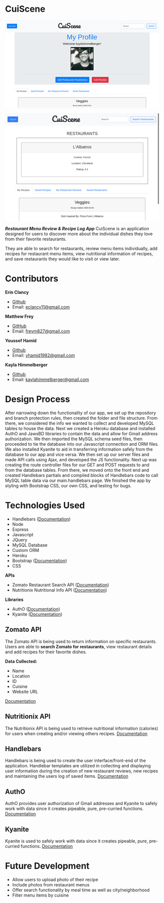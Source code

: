 # CuiScene 
![CuiScene App - Dashboard Image](https://github.com/CuiScene/cuiscene/blob/readme/assets/images/login-screenshot.png "CuiScene App Login Page")

![CuiScene App - Restaurant Search Results Page](https://github.com/CuiScene/cuiscene/blob/readme/assets/images/restaurant-screenshot.png "CuiScene App Restaurant Search Results Page")


***Restaurant Menu Review & Recipe Log App***
CuiScene is an application designed for users to discover more about the individual dishes they love from their favorite restaurants. 

They are able to search for restaurants, review menu items individually, add recipes for restaurant menu items, view nutritional information of recipes, and save restaurants they would like to visit or view later. 

# Contributors
**Erin Clancy** 
- [Github](https://github.com/noplanetnoparty/)
- Email: [eclancy11@gmail.com](mailto:eclancy11@gmail.com)

**Matthew Frey**
- [GitHub](https://github.com/freym827)
- Email: [freym827@gmail.com](mailto:freym827@gmail.com)

**Youssef Hamid**
- [Github](https://github.com/hamidyou)
- Email: [yhamid1982@gmail.com](mailto:yhamid1982@gmail.com)

**Kayla Himmelberger**
- [Github](https://github.com/kaylahimmel)
- Email: [kaylahimmelberger@gmail.com](mailto:kaylahimmelberger@gmail.com)

# Design Process
After narrowing down the functionality of our app, we set up the repository and branch protection rules, then created the folder and file structure. From there, we considered the info we wanted to collect and developed MySQL tables to house the data. Next we created a Heroku database and installed AuthO and JawsBD libraries to contain the data and allow for Gmail address authorization. We then imported the MySQL schema seed files, then proceeded to tie the database into our Javascript connection and ORM files. We also installed Kyanite to aid in transferring information safely from the database to our app and vice versa. We then set up our server files and made API calls using Ajax, and developed the JS functionality. Next up was creating the route controller files for our GET and POST requests to and from the database tables. From there, we moved onto the front end and created Handlebars partials and compiled blocks of Handlebars code  to call MySQL table data via our main.handlebars page. We finished the app by styling with Bootstrap CSS, our own CSS, and testing for bugs.


# Technologies Used
- Handlebars ([Documentation](http://handlebarsjs.com/))
- Node
- Express
- Javascript
- JQuery
- MySQL Database
- Custom ORM
- Heroku
- Bootstrap ([Documentation](https://getbootstrap.com/docs/4.1/getting-started/introduction/))
- CSS

**APIs**
- Zomato Restaurant Search API ([Documentation](https://developers.zomato.com/documentation))
- Nutritionix Nutritional Info API ([Documentation](https://docs.google.com/document/d/1_q-K-ObMTZvO0qUEAxROrN3bwMujwAN25sLHwJzliK0/edit))

**Libraries**
- AuthO ([Documentation](https://devcenter.heroku.com/articles/auth0))
- Kyanite ([Documentation](http://kyanite.dusty.codes/))
## Zomato API
The Zomato API is being used to return information on specific restaurants. Users are able to **search Zomato for restaurants**, view restaurant details and add recipes for their favorite dishes. 

**Data Collected:**
- Name
- Location
- ID
- Cuisine
- Website URL

[Documentation](https://developers.zomato.com/documentation)
## Nutritionix API
The Nutritionix API is being used to retrieve nutritional information (calories) for users when creating and/or viewing others recipes. 
[Documentation](https://docs.google.com/document/d/1_q-K-ObMTZvO0qUEAxROrN3bwMujwAN25sLHwJzliK0/edit)
## Handlebars
Handlebars is being used to create the user interface/front-end of the application. Handlebar templates are utilized in collecting and displaying user information during the creation of new restaurant reviews, new recipes and maintaining the users log of saved items.
[Documentation](http://handlebarsjs.com/)
## AuthO 

AuthO provides user authorization of Gmail addresses and Kyanite to safely work with data since it creates pipeable, pure, pre-curried functions.
[Documentation](https://devcenter.heroku.com/articles/auth0)
## Kyanite

Kyanite is used to safely work with data since it creates pipeable, pure, pre-curried functions.
[Documentation](http://kyanite.dusty.codes/)


# Future Development
- Allow users to upload photo of their recipe
- Include photos from restaurant menus  
- Offer search functionality by meal time as well as city/neighborhood    
- Filter menu items by cuisine